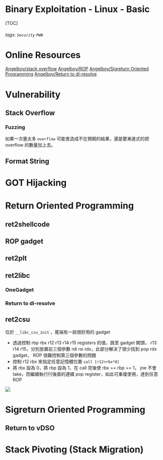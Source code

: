 # Binary Exploitation - Linux - Basic
[TOC]
###### tags: `Security` `PWN`

# Online Resources
[Angelboy/stack overflow](https://www.slideshare.net/AngelBoy1/linux-binary-exploitation-stack-buffer-overflow)
[Angelboy/ROP](https://www.slideshare.net/AngelBoy1/linux-binary-exploitation-returnoritend-programing)
[Angelboy/Sigreturn Oriented Programming](https://www.slideshare.net/AngelBoy1/sigreturn-ori)
[Angelboy/Return to dl-resolve](https://www.slideshare.net/AngelBoy1/re2dlresolve)

# Vulnerability
## Stack Overflow
### Fuzzing
如果一次塞太多 `overflow` 可能會造成不在預期的結果，還是要漸進式的把 overflow 的數量加上去。
## Format String
# GOT Hijacking
# Return Oriented Programming
## ret2shellcode
## ROP gadget
## ret2plt
## ret2libc
### OneGadget
### Return to dl-resolve
## ret2csu
位於 `__libc_csu_init` ，尾端有一段很好用的 gadget

* 透過控制 rbp rbx r12 r13 r14 r15 registers 的值，跳至 gadget 開頭， r13 r14 r15，分別放置前三個參數 rdi rsi rdx，此部分解決了很少找到 pop rdx gadget， ROP 很難控制第三個參數的問題
* 控制 r12 rbx 來指定任意記憶體位置 `call [r12+rbx*8]`
* 將 rbx 設為 0，將 rbp 設為 1，在 call 完後使 rbx == rbp == 1， jne 不會 take，而繼續執⾏行後面的連續 pop register，如此可重複使用，達到任意 ROP

![](https://i.imgur.com/j2YdVdn.png)

# Sigreturn Oriented Programming
## Return to vDSO

# Stack Pivoting (Stack Migration)
